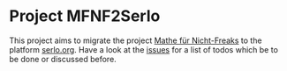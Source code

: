 # Project MFNF2Serlo

This project aims to migrate the project [Mathe für Nicht-Freaks]( https://de.wikibooks.org/wiki/Mathe_f%C3%BCr_Nicht-Freaks ) to the platform [serlo.org](https://serlo.org). Have a look at the [issues](./issues) for a list of todos which be to be done or discussed before.
